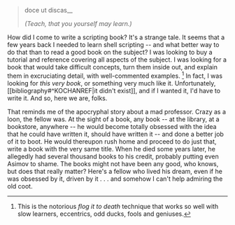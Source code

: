 > doce ut discas__
> 
> <cite>(Teach, that you yourself may learn.)</cite>

How did I come to write a scripting book? It's a strange tale. It seems that a few years back I needed to learn shell scripting -- and what better way to do that than to read a good book on the subject? I was looking to buy a tutorial and reference covering all aspects of the subject. I was looking for a book that would take difficult concepts, turn them inside out, and explain them in excruciating detail, with well-commented examples. [^1] In fact, I was looking for _this very book_, or something very much like it. Unfortunately, [[bibliography#^KOCHANREF|it didn't exist]], and if I wanted it, I'd have to write it. And so, here we are, folks.

That reminds me of the apocryphal story about a mad professor. Crazy as a loon, the fellow was. At the sight of a book, any book -- at the library, at a bookstore, anywhere -- he would become totally obsessed with the idea that he could have written it, should have written it -- and done a better job of it to boot. He would thereupon rush home and proceed to do just that, write a book with the very same title. When he died some years later, he allegedly had several thousand books to his credit, probably putting even Asimov to shame. The books might not have been any good, who knows, but does that really matter? Here's a fellow who lived his dream, even if he was obsessed by it, driven by it . . . and somehow I can't help admiring the old coot.

[^1]: This is the notorious _flog it to death_ technique that works so well with slow learners, eccentrics, odd ducks, fools and geniuses.

